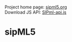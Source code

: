 Project home page: [sipml5.org](http://www.sipml5.org) <br />
Download JS API: [SIPml-api.js](https://raw.githubusercontent.com/DoubangoTelecom/sipml5/master/release/SIPml-api.js)
# sipML5
